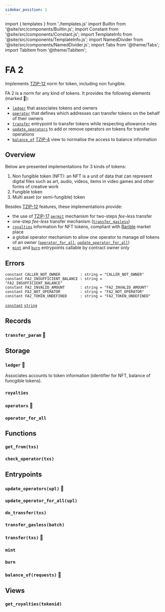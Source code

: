 ```yaml
---
sidebar_position: 2
---
```

import { templates } from './templates.js'
import Builtin from '@site/src/components/Builtin.js';
import Constant from '@site/src/components/Constant.js';
import TemplateInfo from '@site/src/components/TemplateInfo.js';
import NamedDivider from '@site/src/components/NamedDivider.js';
import Tabs from '@theme/Tabs';
import TabItem from '@theme/TabItem';

# FA 2

Implements [TZIP-12](https://tzip.tezosagora.org/proposal/tzip-12/) norm for token, including non fungible.

FA 2 is a norm for any kind of tokens. It provides the following elements (marked 🔸):
* [`ledger`](/docs/templates/fa2#ledger-) that associates tokens and owners
* [`operator`](/docs/templates/fa2#operators-) that defines which addresses can transfer tokens on the behalf of their owners
* [`transfer`](/docs/templates/fa2#transfertxs-) entrypoint to transfer tokens while respecting allowance rules
* [`update_operators`](/docs/templates/fa2#update_operatorsupl-) to add or remove operators on tokens for transfer operations
* [`balance_of`](/docs/templates/fa2#balance_ofrequests-) [TZIP-4](https://tzip.tezosagora.org/proposal/tzip-4/) view to normalise the access to balance information

<TemplateInfo data={templates.fa2.info} />

## Overview

Below are presented implementations for 3 kinds of tokens:
1. Non fungible token (NFT): an NFT is a unit of data that can represent digital files such as art, audio, videos, items in video games and other forms of creative work
2. Fungible token
3. Multi asset (or semi-fungible) token

Besides [TZIP-12](https://tzip.tezosagora.org/proposal/tzip-12/) features, these implementations provide:
* the use of [TZIP-17](https://tzip.tezosagora.org/proposal/tzip-12/) [`permit`](/docs/templates/permits) mechanism for two-steps *fee-less* transfer
* one-step *fee-less* transfer mechanism ([`transfer_gasless`](/docs/templates/fa2#transfer_gaslessbatch))
* [`royalties`](/docs/templates/fa2#royalties) information for NFT tokens, compliant with [Rarible](https://rarible.com/) market place
* a global operator mechanism to allow one operator to manage *all* tokens of an owner ([`operator_for_all`](/docs/templates/fa2#operator_for_all), [`update_operator_for_all`](/docs/templates/fa2#update_operator_for_allupl))
* [`mint`](/docs/templates/fa2#mint) and [`burn`](/docs/templates/fa2#burn) entrypoints callable by contract owner only

## Errors

```archetype
constant CALLER_NOT_OWNER         : string = "CALLER_NOT_OWNER"
constant FA2_INSUFFICIENT_BALANCE : string = "FA2_INSUFFICIENT_BALANCE"
constant FA2_INVALID_AMOUNT       : string = "FA2_INVALID_AMOUNT"
constant FA2_NOT_OPERATOR         : string = "FA2_NOT_OPERATOR"
constant FA2_TOKEN_UNDEFINED      : string = "FA2_TOKEN_UNDEFINED"
```
[`constant`](/docs/reference/declarations/inlined) [`string`](/docs/reference/types#string)

## Records

### `transfer_param` 🔸

<Constant data={templates.fa2.transfer_arg} />

## Storage

### `ledger` 🔸

Associates accounts to token information (identifier for NFT, balance of funcgible tokens).

<NamedDivider title="Code" width="1.5"/>

<Tabs defaultValue="NFT" >

<TabItem value="NFT">
<Constant data={templates.fa2.ledger} />
</TabItem>
<TabItem value="Fungible">
<Constant data={templates.fa2.ledger_fungible} />
</TabItem>
<TabItem value="Multi asset">
<Constant data={templates.fa2.ledger_multi} />
</TabItem>
</Tabs>

### `royalties`

<Constant data={templates.fa2.royalties} />

### `operators` 🔸

<Constant data={templates.fa2.operators} />

### `operator_for_all`

<Constant data={templates.fa2.operator_for_all} />

## Functions

### `get_from(txs)`

<Builtin data={templates.fa2.get_from_address} />

### `check_operator(txs)`

<Builtin data={templates.fa2.check_owner_and_operator} />

## Entrypoints

### `update_operators(upl)` 🔸

<Builtin data={templates.fa2.update_operators} />

### `update_operator_for_all(upl)`

<Builtin data={templates.fa2.update_operator_forall} />

### `do_transfer(txs)`

<Builtin data={templates.fa2.do_transfer} />

### `transfer_gasless(batch)`

<Builtin data={templates.fa2.transfer_gasless} />

### `transfer(txs)` 🔸

<Builtin data={templates.fa2.transfer} />

### `mint`

<NamedDivider title="Code" width="1.5"/>

<Tabs defaultValue="NFT" >
<TabItem value="NFT" >
<Builtin data={templates.fa2.mint} />
</TabItem>
<TabItem value="Fungible" >
<Builtin data={templates.fa2.mint_fungible} />
</TabItem>
<TabItem value="Multi Asset" >
<Builtin data={templates.fa2.mint_multi} />
</TabItem>
</Tabs>

### `burn`

<NamedDivider title="Code" width="1.5"/>

<Tabs defaultValue="NFT" >
<TabItem value="NFT" >
<Builtin data={templates.fa2.burn} />
</TabItem>
<TabItem value="Fungible" >
<Builtin data={templates.fa2.burn_fungible} />
</TabItem>
<TabItem value="Multi Asset" >
<Builtin data={templates.fa2.burn_multi} />
</TabItem>
</Tabs>

### `balance_of(requests)` 🔸

<Builtin data={templates.fa2.balance_of} />

## Views

### `get_royalties(tokenid)`

<Builtin data={templates.fa2.get_royalties} />




